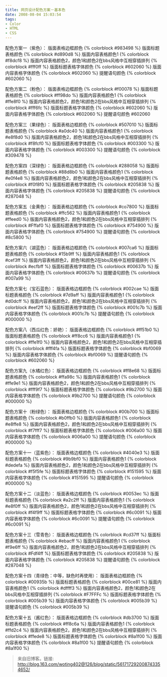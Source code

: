 ```yaml
---
title: 网页设计配色方案－基本色
date: 2008-08-04 15:03:54
tags:
- Color
- HTML
- CSS
---
```

配色方案一（紫色）：
版面表格边框颜色 {% colorblock #983498 %}
版面标题表格颜色 {% colorblock #d890d8 %}
版面内容表格颜色1  {% colorblock #f8dcf8 %}
版面内容表格颜色2，颜色1和颜色2在bbs风格中互相穿插排列 {% colorblock #fff0ff %}
版面标题表格字体颜色 {% colorblock #602060 %}
版面内容表格字体颜色 {% colorblock #602060 %}
提醒语句颜色 {% colorblock #602060 %}
<!--more-->
配色方案二（粉色）：
版面表格边框颜色 {% colorblock #f00078 %}
版面标题表格颜色 {% colorblock #ff98do %}
版面内容表格颜色1 {% colorblock #ffe8f0 %}
版面内容表格颜色2，颜色1和颜色2在bbs风格中互相穿插排列 {% colorblock #fff6fc %}
版面标题表格字体颜色 {% colorblock #602060 %}
版面内容表格字体颜色 {% colorblock #602060 %}
提醒语句颜色 #602060

配色方案三（果绿色）：
版面表格边框颜色 {% colorblock #507010 %}
版面标题表格颜色 {% colorblock #a0dc40 %}
版面内容表格颜色1 {% colorblock #e8f8d0 %}
版面内容表格颜色2，颜色1和颜色2在bbs风格中互相穿插排列 {% colorblock #f8fcf0 %}
版面标题表格字体颜色 {% colorblock #003300 %}
版面内容表格字体颜色 {% colorblock #003300 %}
提醒语句颜色 {% colorblock #309478 %}

配色方案四（深绿色）：
版面表格边框颜色 {% colorblock #288058 %}
版面标题表格颜色 {% colorblock #88d8b0 %}
版面内容表格颜色1 {% colorblock #e0f4e8 %}
版面内容表格颜色2，颜色1和颜色2在bbs风格中互相穿插排列 {% colorblock #f0f8f0 %}
版面标题表格字体颜色 {% colorblock #205838 %}
版面内容表格字体颜色 {% colorblock #205838 %}
提醒语句颜色 {% colorblock #287048 %}

配色方案五（金黄色）：
版面表格边框颜色 {% colorblock #co7800 %}
版面标题表格颜色 {% colorblock #ffc562 %}
版面内容表格颜色1 {% colorblock #ffeed0 %}
版面内容表格颜色2，颜色1和颜色2在bbs风格中互相穿插排列 {% colorblock #Fffaf0 %}
版面标题表格字体颜色 {% colorblock #754900 %}
版面内容表格字体颜色 {% colorblock #754900 %}
提醒语句颜色 {% colorblock #8c5800 %}

配色方案六（湖蓝色）：
版面表格边框颜色 {% colorblock #007ca6 %}
版面标题表格颜色 {% colorblock #15b9ff %}
版面内容表格颜色1 {% colorblock #cef3ff %}
版面内容表格颜色2，颜色1和颜色2在bbs风格中互相穿插排列 {% colorblock #ecfbff %}
版面标题表格字体颜色 {% colorblock #00637b %}
版面内容表格字体颜色 {% colorblock #00637b %}
提醒语句颜色 {% colorblock #007a99 %}

配色方案七（宝石蓝色）：
版面表格边框颜色 {% colorblock #002cae %}
版面标题表格颜色 {% colorblock #7d9aff %}
版面内容表格颜色1 {% colorblock #d0dcff %}
版面内容表格颜色2，颜色1和颜色2在bbs风格中互相穿插排列 {% colorblock #eef2ff %}
版面标题表格字体颜色 {% colorblock #001c7b %}
版面内容表格字体颜色 {% colorblock #001c7b %}
提醒语句颜色 {% colorblock #000000 %}

配色方案八（西瓜红色：娇艳）：
版面表格边框颜色 {% colorblock #ff51b0 %}
版面标题表格颜色 {% colorblock #ff8cc6 %}
版面内容表格颜色1 {% colorblock #ffe1f0 %}
版面内容表格颜色2，颜色1和颜色2在bbs风格中互相穿插排列 {% colorblock #fff4fa %}
版面标题表格字体颜色 {% colorblock #bf0069 %}
版面内容表格字体颜色 {% colorblock #bf0069 %}
提醒语句颜色 {% colorblock #602060 %}

配色方案九（水橘红色）：
版面表格边框颜色 {% colorblock #ff8e68 %}
版面标题表格颜色 {% colorblock #ffa98c %}
版面内容表格颜色1 {% colorblock #ffe9e1 %}
版面内容表格颜色2，颜色1和颜色2在bbs风格中互相穿插排列 {% colorblock #fff9f7 %}
版面标题表格字体颜色 {% colorblock #9b2700 %}
版面内容表格字体颜色 {% colorblock #9b2700 %}
提醒语句颜色 {% colorblock #000000 %}

配色方案十（粉绿色）：
版面表格边框颜色 {% colorblock #00b700 %}
版面标题表格颜色 {% colorblock #b0ffb0 %}
版面内容表格颜色1 {% colorblock #e8ffe8 %}
版面内容表格颜色2，颜色1和颜色2在bbs风格中互相穿插排列 {% colorblock #f7fff7 %}
版面标题表格字体颜色 {% colorblock #006a00 %}
版面内容表格字体颜色 {% colorblock #006a00 %}
提醒语句颜色 {% colorblock #000000 %}

配色方案十一（蓝紫色）：
版面表格边框颜色 {% colorblock #4040e3 %}
版面标题表格颜色 {% colorblock #9b9bf0 %}
版面内容表格颜色1 {% colorblock #dedefa %}
版面内容表格颜色2，颜色1和颜色2在bbs风格中互相穿插排列 {% colorblock #f5f5fe %}
版面标题表格字体颜色 {% colorblock #151595 %}
版面内容表格字体颜色 {% colorblock #151595 %}
提醒语句颜色 {% colorblock #000000 %}

配色方案十二（淡蓝色）：
版面表格边框颜色 {% colorblock #0053ec %}
版面标题表格颜色 {% colorblock #a2c2ff %}
版面内容表格颜色1 {% colorblock #e8f0ff %}
版面内容表格颜色2，颜色1和颜色2在bbs风格中互相穿插排列 {% colorblock #f4f9ff %}
版面标题表格字体颜色 {% colorblock #6c0091 %}
版面内容表格字体颜色 {% colorblock #6c0091 %}
提醒语句颜色 {% colorblock #6c0091 %}

配色方案十三（雪青色）：
版面表格边框颜色 {% colorblock #cd37ff %}
版面标题表格颜色 {% colorblock #ebacff %}
版面内容表格颜色1 {% colorblock #f9e6ff %}
版面内容表格颜色2，颜色1和颜色2在bbs风格中互相穿插排列 {% colorblock #Fdf4ff %}
版面标题表格字体颜色 {% colorblock #205838 %}
版面内容表格字体颜色 {% colorblock #205838 %}
提醒语句颜色 {% colorblock #287048 %}

配色方案十四（青绿色：中等，缺色时再使用）：
版面表格边框颜色 {% colorblock #00935b %}
版面标题表格颜色 {% colorblock #00ce81 %}
版面内容表格颜色1 {% colorblock #dffff3 %}
版面内容表格颜色2，颜色1和颜色2在bbs风格中互相穿插排列 {% colorblock #F7FFFc %}
版面标题表格字体颜色 {% colorblock #005b39 %}
版面内容表格字体颜色 {% colorblock #005b39 %}
提醒语句颜色 {% colorblock #005b39 %}

配色方案十五（酱红色）：
版面表格边框颜色 {% colorblock #db3700 %}
版面标题表格颜色 {% colorblock #ff8c6a %}
版面内容表格颜色1 {% colorblock #ffd2c4 %}
版面内容表格颜色2，颜色1和颜色2在bbs风格中互相穿插排列 {% colorblock #ffede8 %}
版面标题表格字体颜色 {% colorblock #8a1f00 %}
版面内容表格字体颜色 {% colorblock #8a1f00 %}
提醒语句颜色 {% colorblock #8a1f00 %}

> 来自旧博客。链接: <http://blog.163.com/woting402@126/blog/static/561717292008743354652/>
